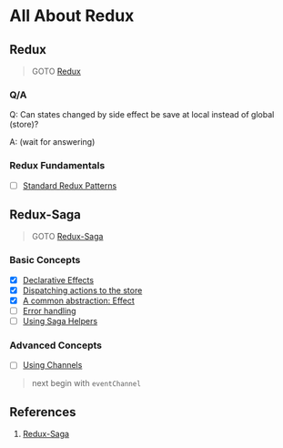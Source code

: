 # All About Redux

## Redux

> GOTO [Redux](./redux)

### Q/A

Q: Can states changed by side effect be save at local instead of global (store)?

A: (wait for answering)

### Redux Fundamentals

- [ ] [Standard Redux Patterns](https://redux.js.org/tutorials/fundamentals/part-7-standard-patterns)

## Redux-Saga

> GOTO [Redux-Saga](./redux-saga)

### Basic Concepts

- [x] [Declarative Effects](https://redux-saga.js.org/docs/basics/DeclarativeEffects)
- [x] [Dispatching actions to the store](https://redux-saga.js.org/docs/basics/DispatchingActions#dispatching-actions-to-the-store)
- [x] [A common abstraction: Effect](https://redux-saga.js.org/docs/basics/Effect)
- [ ] [Error handling](https://redux-saga.js.org/docs/basics/ErrorHandling)
- [ ] [Using Saga Helpers](https://redux-saga.js.org/docs/basics/UsingSagaHelpers)

### Advanced Concepts

- [ ] [Using Channels](https://redux-saga.js.org/docs/advanced/Channels)

> next begin with `eventChannel`

## References

1. [Redux-Saga](https://redux-saga.js.org/docs/introduction/GettingStarted)
